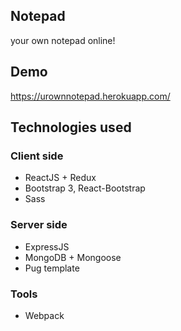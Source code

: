 ## Notepad
your own notepad online!
## Demo
https://urownnotepad.herokuapp.com/
## Technologies used
### Client side
* ReactJS + Redux
* Bootstrap 3, React-Bootstrap
* Sass
### Server side
* ExpressJS
* MongoDB + Mongoose
* Pug template
### Tools
* Webpack
